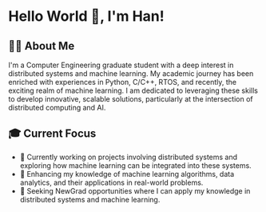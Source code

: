 # Hello World 👋, I'm Han!

## 👨‍🎓 About Me

I'm a Computer Engineering graduate student with a deep interest in distributed systems and machine learning. My academic journey has been enriched with experiences in Python, C/C++, RTOS, and recently, the exciting realm of machine learning. I am dedicated to leveraging these skills to develop innovative, scalable solutions, particularly at the intersection of distributed computing and AI.

## 🎓 Current Focus

- 🔭 Currently working on projects involving distributed systems and exploring how machine learning can be integrated into these systems.
- 🌱 Enhancing my knowledge of machine learning algorithms, data analytics, and their applications in real-world problems.
- 💼 Seeking NewGrad opportunities where I can apply my knowledge in distributed systems and machine learning.


<!---
HanLu-CA/HanLu-CA is a ✨ special ✨ repository because its `README.md` (this file) appears on your GitHub profile.
You can click the Preview link to take a look at your changes.
--->
